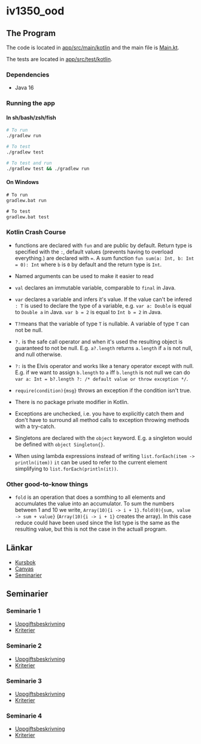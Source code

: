 # iv1350_ood

## The Program

The code is located in [app/src/main/kotlin](app/src/main/kotlin) and the main
file is [Main.kt](app/src/main/kotlin/Main.kt).

The tests are located in [app/src/test/kotlin](app/src/test/kotlin).

### Dependencies

- Java 16

### Running the app

#### In sh/bash/zsh/fish

```sh
# To run
./gradlew run

# To test
./gradlew test

# To test and run 
./gradlew test && ./gradlew run
```

#### On Windows

```bat
# To run
gradlew.bat run

# To test
gradlew.bat test
```

### Kotlin Crash Course

- functions are declared with `fun` and are public by default. Return type is
    specified with the `:`, default values (prevents having to overload everything.)
    are declared with `=`. A sum function `fun sum(a: Int, b: Int = 0): Int` where
    `b` is `0` by default and the return type is `Int`.

- Named arguments can be used to make it easier to read  

- `val` declares an immutable variable, comparable to `final` in Java.

- `var` declares a variable and infers it's value. If the value can't be infered
    `: T` is used to declare the type of a variable, e.g. `var a: Double` is
    equal to `Double a` in Java. `var b = 2` is equal to `Int b = 2` in Java.

- `T?`means that the variable of type `T` is nullable. A variable of type `T`
    can not be null.

- `?.` is the safe call operator and when it's used the resulting object is guaranteed
    to not be null. E.g. `a?.length` returns `a.length` if `a` is not null, and
    null otherwise.

- `?:` is the Elvis operator and works like a tenary operator except with null.
    E.g. if we want to assign `b.length` to `a` iff `b.length` is not null we can
    do `var a: Int = b?.length ?: /* default value or throw exception */`.

- `require(condition){msg}` throws an exception if the condition isn't true.

- There is no package private modifier in Kotlin.

- Exceptions are unchecked, i.e. you have to explicitly catch them and don't
    have to surround all method calls to exception throwing methods with a try-catch.

- Singletons are declared with the `object` keyword. E.g. a singleton would be
    defined with `object Singleton{}`.

- When using lambda expressions instead of writing `list.forEach(item -> println(item))`
    `it` can be used to refer to the current element simplifying to `list.forEach(println(it))`.

### Other good-to-know things

- `fold` is an operation that does a somthing to all elements and accumulates
    the value into an accumulator. To sum the numbers between 1 and 10 we write,
    `Array(10){i -> i + 1}.fold(0){sum, value -> sum + value}`
    (`Array(10){i -> i + 1}` creates the array). In this case reduce could have
    been used since the list type is the same as the resulting value, but this
    is not the case in the actuall program.

## Länkar

- [Kursbok](https://leiflindback.se/iv1350/object-oriented-development.pdf)
- [Canvas](https://canvas.kth.se/courses/31178)
- [Seminarier](https://canvas.kth.se/courses/31178/pages/seminar-tasks)

## Seminarier

### Seminarie 1

- [Uppgiftsbeskrivning](https://canvas.kth.se/courses/31178/files/5271371/download?wrap=1)
- [Kriterier](https://canvas.kth.se/courses/31178/files/5235478/download?wrap=1)

### Seminarie 2

- [Uppgiftsbeskrivning](https://canvas.kth.se/courses/31178/files/5271372/download?wrap=1)
- [Kriterier](https://canvas.kth.se/courses/31178/files/5235479/download?wrap=1)

### Seminarie 3

- [Uppgiftsbeskrivning](https://canvas.kth.se/courses/31178/files/5271373/download?wrap=1)
- [Kriterier](https://canvas.kth.se/courses/31178/files/5235476/download?wrap=1)

### Seminarie 4

- [Uppgiftsbeskrivning](https://canvas.kth.se/courses/31178/files/5271374/download?wrap=1)
- [Kriterier](https://canvas.kth.se/courses/31178/files/5235477/download?wrap=1)
